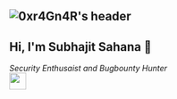 ## ![0xr4Gn4R's header](https://github.com/0xr4Gn4R/0xr4Gn4R/blob/main/Res/gb-0xr4gn4r.png)


<h2> Hi, I'm Subhajit Sahana 👋 </h2>
<p><em>Security Enthusaist and Bugbounty Hunter<br><img src="https://media.giphy.com/media/WUlplcMpOCEmTGBtBW/giphy.gif" width="30"><br><br>
